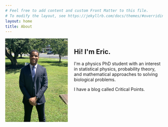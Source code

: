 ```yaml
---
# Feel free to add content and custom Front Matter to this file.
# To modify the layout, see https://jekyllrb.com/docs/themes/#overriding-theme-defaults
layout: home
title: About
---
```


<div style="display: flex; align-items: flex-start; gap: 20px;">
  <img src="/assets/images/personal image.jpg" alt="Eric" style="width: 200px; height: auto; flex-shrink: 0;">
  <div>
    <h2>Hi! I'm Eric.</h2>
    <p>I'm a physics PhD student with an interest in statistical physics, probability theory, and mathematical approaches to solving biological problems.</p>
    <p>I have a blog called Critical Points.</p>
  </div>
</div>